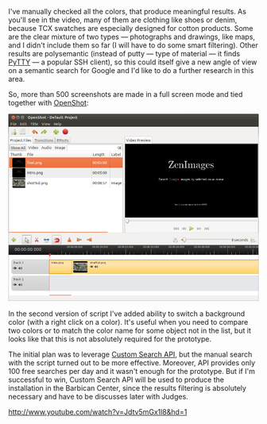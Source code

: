 I've manually checked all the colors, that produce meaningful results. As you'll see in the video, many of them are clothing like shoes or denim, because TCX swatches are especially designed for cotton products. Some are the clear mixture of two types — photographs and drawings, like maps, and I didn't include them so far (I will have to do some smart filtering). Other results are polysemantic (instead of putty — type of material — it finds [PyTTY](http://www.chiark.greenend.org.uk/~sgtatham/putty/) — a popular SSH client), so this could itself give a new angle of view on a semantic search for Google and I'd like to do a further research in this area.

So, more than 500 screenshots are made in a full screen mode and tied together with [OpenShot](http://www.openshot.org/):

![OpenShot](../project_images/openshot.png?mode=raw)

In the second version of script I've added ability to switch a background color (with a right click on a color). It's useful when you need to compare two colors or to match the color name for some object not in the list, but it looks like that this is not absolutely required for the prototype.

The initial plan was to leverage [Custom Search API](https://developers.google.com/custom-search/json-api/v1/overview), but the manual search with the script turned out to be more effective. Moreover, API provides only 100 free searches per day and it wasn't enough for the prototype. But if I'm successful to win, Custom Search API will be used to produce the installation in the Barbican Center, since the results filtering is absolutely necessary and have to be discusses later with Judges.

http://www.youtube.com/watch?v=Jdtv5mGx1l8&hd=1

